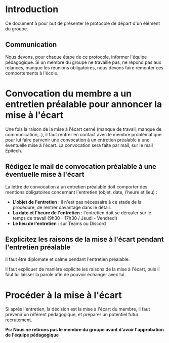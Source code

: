 # Introduction

Ce document à pour but de présenter le protocole de départ d'un élément du groupe.

## Communication

Nous devons, pour chaque étape de ce protocole, informer l'équipe pédagogique. Si un membre du groupe ne travaille pas, ne répond pas aux relances, manque les réunions obligatoires, nous devons faire remonter ces comportements à l'école. 

# Convocation du membre a un entretien préalable pour annoncer la mise à l'écart

Une fois la raison de la mise à l'écart cerné (manque de travail, manque de communication,..), il faut rentrer en contact avec le membre problématique pour lui faire parvenir une convocation à un entretien préalable à une éventuelle mise à l'écart. La convocation sera faite par mail, sur le mail Epitech.

## Rédigez le mail de convocation préalable à une éventuelle mise à l'écart

La lettre de convocation à un entretien préalable doit comporter des mentions obligatoires concernant l'entretien (objet, date, l'heure et lieu) :

  * **L'objet de l'entretien** : il n'est pas nécessaire à ce stade de la procédure, de rentrer davantage dans le détail.
  * **La date et l'heure de l'entretien** : l'entretien doit se dérouler sur le temps de travail (9h30 - 17h30 / Jeudi - Vendredi)
  * **Le lieu de l'entretien** : sur Teams ou Discord

## Explicitez les raisons de la mise à l'écart pendant l'entretien préalable

Il faut être diplomate et calme pendant l'entretien préalable.

Il faut expliquer de manière explicite les raisons de la mise à l'écart, puis il faut lui laisser la parole afin de pouvoir échanger avec lui.

# Procéder à la mise à l'écart

Si après l'entretien, la décision est la mise à l'écart du membre, il faut prévenir un référent pédagogique, et préparer un potentiel futur recrutement.

**Ps: Nous ne retirons pas le membre du groupe avant d'avoir l'approbation de l'équipe pédagogique**
